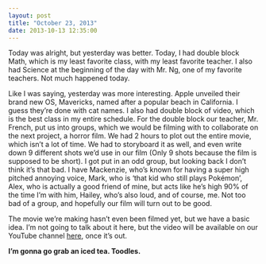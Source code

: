 ```yaml
---
layout: post
title: "October 23, 2013"
date: 2013-10-13 12:35:00
---
```


Today was alright, but yesterday was better. Today, I had double block Math, which is my least favorite class, with my least favorite teacher. I also had Science at the beginning of the day with Mr. Ng, one of my favorite teachers. Not much happened today.

Like I was saying, yesterday was more interesting. Apple unveiled their brand new OS, Mavericks, named after a popular beach in California. I guess they’re done with cat names. I also had double block of video, which is the best class in my entire schedule. For the double block our teacher, Mr. French, put us into groups, which we would be filming with to collaborate on the next project, a horror film. We had 2 hours to plot out the entire movie, which isn’t a lot of time. We had to storyboard it as well, and even write down 9 different shots we’d use in our film (Only 9 shots because the film is supposed to be short). I got put in an odd group, but looking back I don’t think it’s that bad. I have Mackenzie, who’s known for having a super high pitched annoying voice, Mark, who is ‘that kid who still plays Pokémon’, Alex, who is actually a good friend of mine, but acts like he’s high 90% of the time I’m with him, Hailey, who’s also loud, and of course, me. Not too bad of a group, and hopefully our film will turn out to be good.

The movie we’re making hasn’t even been filmed yet, but we have a basic idea. I’m not going to talk about it here, but the video will be available on our YouTube channel [here](http://bit.ly/insidejokeproductions), once it’s out.

**I’m gonna go grab an iced tea. Toodles.**
